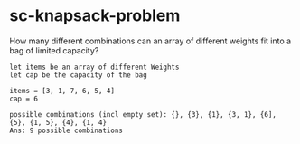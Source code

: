 # sc-knapsack-problem

How many different combinations can an array of different weights fit into a bag of limited capacity?

```
let items be an array of different Weights
let cap be the capacity of the bag

items = [3, 1, 7, 6, 5, 4]
cap = 6

possible combinations (incl empty set): {}, {3}, {1}, {3, 1}, {6], {5}, {1, 5}, {4}, {1, 4}
Ans: 9 possible combinations
```


